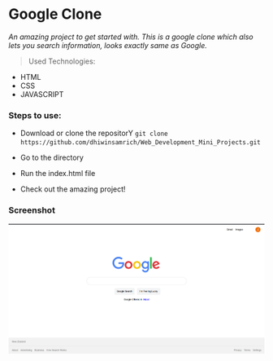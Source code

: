 # Google Clone

*An amazing project to get started with. This is a google clone which also lets you search information, looks exactly same as Google.*


> Used Technologies:
- HTML
- CSS
- JAVASCRIPT



### Steps to use: 

- Download or clone the repositorY
`
git clone https://github.com/dhiwinsamrich/Web_Development_Mini_Projects.git
`

- Go to the directory
- Run the index.html file
- Check out the amazing project!

### Screenshot

![Screenshot from 2021-07-13 23-02-45](./Output.png)



